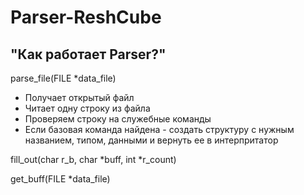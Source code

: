 Parser-ReshCube
===============

"Как работает Parser?"
------------------

parse_file(FILE *data_file)
* Получает открытый файл
* Читает одну строку из файла
* Проверяем строку на служебные команды
* Если базовая команда найдена - создать структуру с нужным названием, типом, данными и вернуть ее в интерпритатор

fill_out(char r_b, char *buff, int *r_count)

get_buff(FILE *data_file)